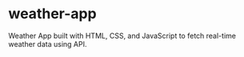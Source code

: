 # weather-app
Weather App built with HTML, CSS, and JavaScript to fetch real-time weather data using API.

